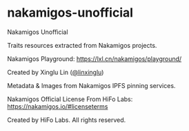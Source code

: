 # nakamigos-unofficial
Nakamigos Unofficial

Traits resources extracted from Nakamigos projects.

Nakamigos Playground: https://lxl.cn/nakamigos/playground/

Created by Xinglu Lin ([@linxinglu](https://x.com/linxinglu))

Metadata & Images from Nakamigos IPFS pinning services.

Nakamigos Official License From HiFo Labs: https://nakamigos.io/#licenseterms

Created by HiFo Labs. All rights reserved.
